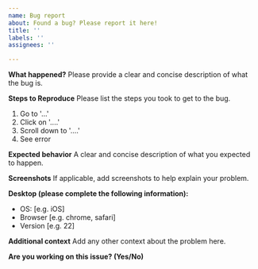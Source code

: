 ```yaml
---
name: Bug report
about: Found a bug? Please report it here!
title: ''
labels: ''
assignees: ''

---
```


**What happened?**
Please provide a clear and concise description of what the bug is.

**Steps to Reproduce**
Please list the steps you took to get to the bug.
1. Go to '...'
2. Click on '....'
3. Scroll down to '....'
4. See error

**Expected behavior**
A clear and concise description of what you expected to happen.

**Screenshots**
If applicable, add screenshots to help explain your problem.

**Desktop (please complete the following information):**
 - OS: [e.g. iOS]
 - Browser [e.g. chrome, safari]
 - Version [e.g. 22]

**Additional context**
Add any other context about the problem here.

**Are you working on this issue? (Yes/No)**
